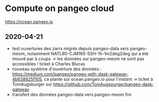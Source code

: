 # Compute on pangeo cloud

https://ocean.pangeo.io

## 2020-04-21

 - test ouvertures des zarrs migrés depuis pangeo-data vers pangeo-meom, notamment NATL60-CJM165-SSH-1h-1m2deg2deg qui a été mouvé par à coups -> les données sur pangeo-meom ne sont pas accessibles ! ticket à Charles Blucas
 - nouveau système d'ouverture des données : https://medium.com/pangeo/pangeo-with-dask-gateway-4b638825f105, ca plante sur ocean.pangeo.io pour l'instant -> ticket à TomAugsburger sur https://github.com/TomAugspurger/pangeo-dask-gateway 
 - transfert des données pangeo-data vers pangeo-meom fini
